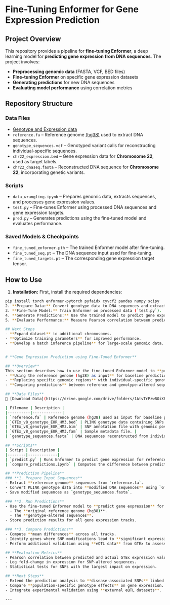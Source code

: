 # Fine-Tuning Enformer for Gene Expression Prediction

## Project Overview
This repository provides a pipeline for **fine-tuning Enformer**, a deep learning model for **predicting gene expression from DNA sequences**. The project involves:
- **Preprocessing genomic data** (FASTA, VCF, BED files)
- **Fine-tuning Enformer** on specific gene expression datasets
- **Generating predictions** for new DNA sequences
- **Evaluating model performance** using correlation metrics

## Repository Structure
### Data Files 
- [Genotype and Expression data](https://drive.google.com/drive/folders/1AtvTrPzwBOiXBU9UnPYDj1_iP2aka46q?usp=sharing)
- `reference.fa` – Reference genome [(hg38)](https://ftp.ensembl.org/pub/release-113/fasta/homo_sapiens/dna/Homo_sapiens.GRCh38.dna.primary_assembly.fa.gz) used to extract DNA sequences.
- `genotype_sequences.vcf` – Genotyped variant calls for reconstructing individual-specific sequences.
- `chr22_expression.bed` – Gene expression data for **Chromosome 22**, used as target labels.
- `chr22_dnaseq.fasta` – Reconstructed DNA sequence for **Chromosome 22**, incorporating genetic variants.

### Scripts 
- `data_wrangling.ipynb` – Prepares genomic data, extracts sequences, and processes gene expression values.
- `test.py` – Fine-tunes Enformer using processed DNA sequences and gene expression targets.
- `pred.py` – Generates predictions using the fine-tuned model and evaluates performance.

### Saved Models & Checkpoints
- `fine_tuned_enformer.pth` – The trained Enformer model after fine-tuning.
- `fine_tuned_seq.pt` – The DNA sequence input used for fine-tuning.
- `fine_tuned_targets.pt` – The corresponding gene expression target tensor.

## How to Use
1. **Installation:** First, install the required dependencies:
```bash
pip install torch enformer-pytorch pyfaidx cyvcf2 pandas numpy scipy
2. **Prepare Data:** Convert genotype data to DNA sequences and extract expression data. 
3. **Fine-Tune Model:** Train Enformer on processed data (`test.py`).
4. **Generate Predictions:** Use the trained model to predict gene expression (`pred.py`).
5. **Evaluate Performance:** Measure Pearson correlation between predicted and true values.

## Next Steps
- **Expand dataset** to additional chromosomes.
- **Optimize training parameters** for improved performance.
- **Develop a batch inference pipeline** for large-scale genomic data.


# **Gene Expression Prediction using Fine-Tuned Enformer**

## **Overview**
This section describes how to use the fine-tuned Enformer model to **predict gene expression** and analyze the impact of genetic variation. Our approach involves:
- **Using the reference genome (hg38) as input** for baseline predictions.
- **Replacing specific genomic regions** with individual-specific genotypes derived from **GTEx_v8_genotype_EUR_HM3** PLINK data.
- **Comparing predictions** between reference and genotype-altered sequences to assess the effects of SNPs.

## **Data Files**
📂 [Download Data](https://drive.google.com/drive/folders/1AtvTrPzwBOiXBU9UnPYDj1_iP2aka46q?usp=sharing)

| Filename | Description |
|----------|-------------|
| `reference.fa` | Reference genome (hg38) used as input for baseline predictions. |
| `GTEx_v8_genotype_EUR_HM3.bed` | PLINK genotype data containing SNPs from GTEx. |
| `GTEx_v8_genotype_EUR_HM3.bim` | SNP annotation file with genomic positions. |
| `GTEx_v8_genotype_EUR_HM3.fam` | Sample metadata file. |
| `genotype_sequences.fasta` | DNA sequences reconstructed from individual-specific genotypes. |

## **Scripts**
| Script | Description |
|--------|-------------|
| `predict.py` | Runs Enformer to predict gene expression for reference and genotype-modified sequences. |
| `compare_predictions.ipynb` | Computes the difference between predicted expression values of reference and variant sequences. |

## **Prediction Pipeline**
### **1. Prepare Input Sequences**
- Extract **reference genome** sequences from `reference.fa`.
- Convert PLINK genotype data into **modified DNA sequences** using `GTEx_v8_genotype_EUR_HM3.bed`.
- Save modified sequences as `genotype_sequences.fasta`.

### **2. Run Predictions**
- Use the fine-tuned Enformer model to **predict gene expression** for both:
  - The **original reference genome (hg38)**.
  - The **genotype-altered sequences**.
- Store prediction results for all gene expression tracks.

### **3. Compare Predictions**
- Compute **mean differences** across all tracks.
- Identify genes where SNP modifications lead to **significant expression changes**.
- Perform additional validation using **eQTL data** from GTEx to assess biological relevance.

## **Evaluation Metrics**
- Pearson correlation between predicted and actual GTEx expression values.
- Log fold-change in expression for SNP-altered sequences.
- Statistical tests for SNPs with the largest impact on expression.

## **Next Steps**
- Extend the prediction analysis to **disease-associated SNPs** linked to protein-coding genes.
- Compare **population-specific genotype effects** on gene expression.
- Integrate experimental validation using **external eQTL datasets**.

---






